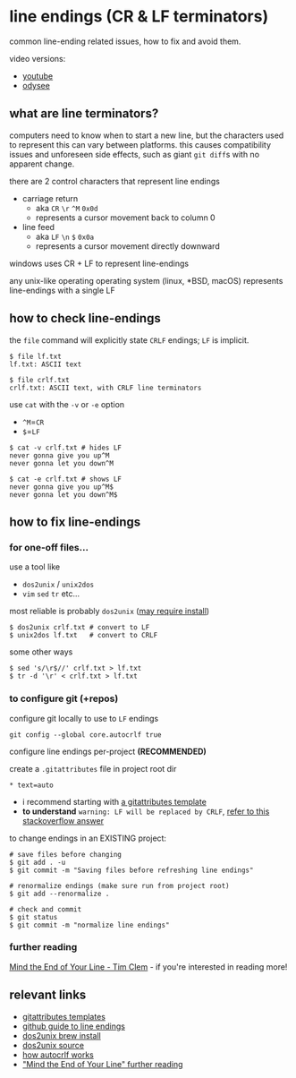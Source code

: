 # line endings (CR & LF terminators)

common line-ending related issues, how to fix and avoid them.

video versions:
- [youtube](https://www.youtube.com/watch?v=zn7m2Mdm_Vg)
- [odysee](https://odysee.com/@jediascode:9/line-endings:7)

## what are line terminators?

computers need to know when to start a new line, but the characters used to represent this can vary between platforms. this causes compatibility issues and unforeseen side effects, such as giant `git diff`s with no apparent change.

there are 2 control characters that represent line endings
- carriage return
  - aka `CR` `\r` `^M` `0x0d`
  - represents a cursor movement back to column 0
- line feed
  - aka `LF` `\n` `$` `0x0a`
  - represents a cursor movement directly downward

windows uses CR + LF to represent line-endings

any unix-like operating operating system (linux, \*BSD, macOS) represents line-endings with a single LF

## how to check line-endings

the `file` command will explicitly state `CRLF` endings; `LF` is implicit.
```shell
$ file lf.txt
lf.txt: ASCII text

$ file crlf.txt
crlf.txt: ASCII text, with CRLF line terminators
```

use `cat` with the `-v` or `-e` option
- `^M`=`CR`
- `$`=`LF`
```shell
$ cat -v crlf.txt # hides LF
never gonna give you up^M
never gonna let you down^M

$ cat -e crlf.txt # shows LF
never gonna give you up^M$
never gonna let you down^M$
```

## how to fix line-endings

### for one-off files...
use a tool like
- `dos2unix` / `unix2dos`
- `vim` `sed` `tr` etc...

most reliable is probably `dos2unix` ([may require install](https://formulae.brew.sh/formula/dos2unix))
```shell
$ dos2unix crlf.txt # convert to LF
$ unix2dos lf.txt   # convert to CRLF
```

some other ways
```shell
$ sed 's/\r$//' crlf.txt > lf.txt
$ tr -d '\r' < crlf.txt > lf.txt
```

### to configure git (+repos)

configure git locally to use to `LF` endings
```shell
git config --global core.autocrlf true
```

configure line endings per-project **(RECOMMENDED)** 

create a `.gitattributes` file in project root dir
```shell
* text=auto
```

- i recommend starting with [a gitattributes template](https://github.com/alexkaratarakis/gitattributes)
- **to understand** `warning: LF will be replaced by CRLF`, [refer to this stackoverflow answer](https://stackoverflow.com/questions/1967370/git-replacing-lf-with-crlf)

to change endings in an EXISTING project:
```shell
# save files before changing
$ git add . -u
$ git commit -m "Saving files before refreshing line endings"

# renormalize endings (make sure run from project root)
$ git add --renormalize .

# check and commit
$ git status
$ git commit -m "normalize line endings"
```

### further reading
[Mind the End of Your Line - Tim Clem](https://adaptivepatchwork.com/2012/03/01/mind-the-end-of-your-line/) - if you're interested in reading more!

## relevant links
- [gitattributes templates](https://github.com/alexkaratarakis/gitattributes)
- [github guide to line endings](https://docs.github.com/en/get-started/getting-started-with-git/configuring-git-to-handle-line-endings)
- [dos2unix brew install](https://formulae.brew.sh/formula/dos2unix)
- [dos2unix source](https://waterlan.home.xs4all.nl/dos2unix.html)
- [how autocrlf works](https://stackoverflow.com/questions/1967370/git-replacing-lf-with-crlf)
- ["Mind the End of Your Line" further reading](https://adaptivepatchwork.com/2012/03/01/mind-the-end-of-your-line/)


